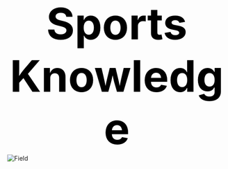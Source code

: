<html>
  <head>
      <style>
.subtitle {
        font-size: 100px;
        font-weight: bold;
        text-align: center;
        justify-content: center;
        align-items: center;
        color: black;
      }
.img {
  display: block;
  margin-left: 400px;
}

 </style>
</head>

<div class="subtitle">Sports Knowledge</div>


<div>
    <img src="{{ site.baseurl }}/images/download.jpg" alt="Field" style="70%">
</div>
</html>
